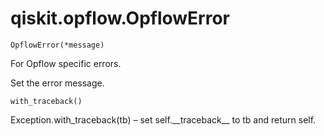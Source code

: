 # qiskit.opflow\.OpflowError

`OpflowError(*message)`

For Opflow specific errors.

Set the error message.

`with_traceback()`

Exception.with\_traceback(tb) – set self.\_\_traceback\_\_ to tb and return self.
